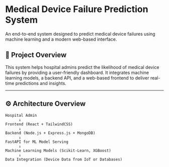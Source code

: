 # Medical Device Failure Prediction System

An end-to-end system designed to predict medical device failures using machine learning and a modern web-based interface.

## 🚀 Project Overview

This system helps hospital admins predict the likelihood of medical device failures by providing a user-friendly dashboard. It integrates machine learning models, a backend API, and a web-based frontend to deliver real-time predictions and insights.

---

## ⚙️ Architecture Overview

```plaintext
Hospital Admin
      ↓
Frontend (React + TailwindCSS)
      ↓
Backend (Node.js + Express.js + MongoDB)
      ↓
FastAPI for ML Model Serving
      ↓
Machine Learning Models (Scikit-Learn, XGBoost)
      ↓
Data Integration (Device Data from IoT or Databases)
